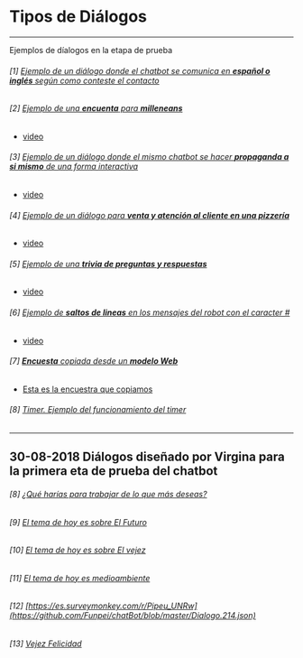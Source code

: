 

# Tipos de Diálogos

______________________
Ejemplos de díalogos en la etapa de prueba


###### [1] [Ejemplo de un diálogo donde el chatbot se comunica en **español o inglés** según como conteste el contacto](https://github.com/Funpei/chatBot/blob/master/Dialogo.15.json)


###### [2] [Ejemplo de una **encuenta** para **milleneans**](https://github.com/Funpei/chatBot/blob/master/Dialogo.43.json)
* [video](https://youtu.be/0W4Tn87q22o)

###### [3] [Ejemplo de un diálogo donde el mismo chatbot se hacer **propaganda a si mismo** de una forma interactiva](https://github.com/Funpei/chatBot/blob/master/Dialogo.65.json)
* [video](https://youtu.be/ryZTDZhiAf0) 

###### [4] [Ejemplo de un diálogo para **venta y atención al cliente en una pizzería**](https://github.com/Funpei/chatBot/blob/master/Dialogo.69.json)
* [video](https://youtu.be/1ZRx8V4rGms)

###### [5] [Ejemplo de una **trivia de preguntas y respuestas**](https://github.com/Funpei/chatBot/blob/master/Dialogo.78.json)
* [video](https://youtu.be/3Cc60zRSGTY)

###### [6] [Ejemplo de **saltos de lineas** en los mensajes del robot con el caracter #](https://github.com/Funpei/chatBot/blob/master/Dialogo.47.json)
* [video](https://www.youtube.com/watch?v=WH2yk9Vu1mk)

###### [7] [**Encuesta** copiada desde un **modelo Web**](https://github.com/Funpei/chatBot/blob/master/Dialogo.58.json)
* [Esta es la encuestra que copiamos](https://es.surveymonkey.com/r/PIPEU_2018)

###### [8] [Timer. Ejemplo del funcionamiento del timer](https://github.com/Funpei/chatBot/blob/master/Dialogo.912.json)

________
<h2>
30-08-2018
Diálogos diseñado por Virgina para la primera eta de prueba del chatbot
</h2>

###### [8] [¿Qué harías para trabajar de lo que más deseas?](https://github.com/Funpei/chatBot/blob/master/Dialogo.244.json)

###### [9] [El tema de hoy es sobre *El Futuro*](https://github.com/Funpei/chatBot/blob/master/Dialogo.254.json)

###### [10] [El tema de hoy es sobre *El vejez*](https://github.com/Funpei/chatBot/blob/master/Dialogo.263.json)

###### [11] [El tema de hoy es *medioambiente*](https://github.com/Funpei/chatBot/blob/master/Dialogo.274.json)

###### [12] [https://es.surveymonkey.com/r/Pipeu_UNRw](https://github.com/Funpei/chatBot/blob/master/Dialogo.214.json)

###### [13] [Vejez Felicidad](https://github.com/Funpei/chatBot/blob/master/Dialogo.232.json)


